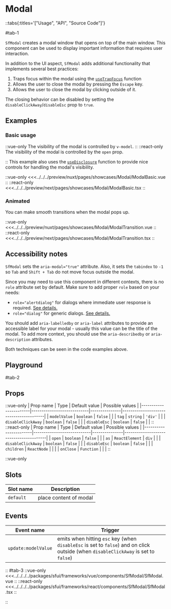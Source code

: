 # Modal

::tabs{:titles='["Usage", "API", "Source Code"]'}

#tab-1

`SfModal` creates a modal window that opens on top of the main window. This component can be used to display important information that requires user interaction.

In addition to the UI aspect, `SfModal` adds additional functionality that implements several best practices:

1. Traps focus within the modal using the [`useTrapFocus`](../hooks/useTrapFocus.html) function
2. Allows the user to close the modal by pressing the `Escape` key.
3. Allows the user to close the modal by clicking outside of it.

The closing behavior can be disabled by setting the `disableClickAway`/`disableEsc` prop to `true`.

## Examples

### Basic usage

::vue-only
The visibility of the modal is controlled by `v-model`.
::
::react-only
The visibility of the modal is controlled by the `open` prop.

::
This example also uses the [`useDisclosure`](../hooks/useDisclosure.html) function to provide nice controls for handling the modal's visibility.

<Showcase showcase-name="Modal/ModalBasic" style="min-height:400px">

::vue-only
<<<../../../preview/nuxt/pages/showcases/Modal/ModalBasic.vue
::
::react-only
<<<../../../preview/next/pages/showcases/Modal/ModalBasic.tsx
::

</Showcase>

### Animated

You can make smooth transitions when the modal pops up.

<Showcase showcase-name="Modal/ModalTransition" style="min-height:400px">

::vue-only
<<<../../../preview/nuxt/pages/showcases/Modal/ModalTransition.vue
::
::react-only
<<<../../../preview/next/pages/showcases/Modal/ModalTransition.tsx
::

</Showcase>

## Accessibility notes

`SfModal` sets the `aria-modal="true"` attribute. Also, it sets the `tabindex` to `-1` so `Tab` and `Shift + Tab` do not move focus outside the modal.

Since you may need to use this component in different contexts, there is no `role` attribute set by default. Make sure to add proper `role` based on your needs:

- `role="alertdialog"` for dialogs where immediate user response is required. [See details.](https://developer.mozilla.org/en-US/docs/Web/Accessibility/ARIA/Roles/alertdialog_role)
- `role="dialog"` for generic dialogs. [See details.](https://developer.mozilla.org/en-US/docs/Web/Accessibility/ARIA/Roles/dialog_role)

You should add `aria-labelledby` or `aria-label` attributes to provide an accessible label for your modal - usually this value can be the title of the modal. To add more context, you should use the `aria-describedby` or `aria-description` attributes.

Both techniques can be seen in the code examples above.

## Playground

<Generate style="height: 600px"/>

#tab-2

## Props


::vue-only
| Prop name             | Type                       | Default value | Possible values                        |
|-----------------------|----------------------------|---------------|----------------------------------------|
| `modelValue`            | `boolean`                    | `false`         |                                        |
| `tag`                   | `string`                     | `'div'`         |                                        |
|  `disableClickAway`     | `boolean`                    | `false`        |                                        |
|  `disableEsc`           |  `boolean`                   | `false`        |                                        |
::
::react-only
| Prop name             | Type                       | Default value | Possible values                        |
|-----------------------|----------------------------|---------------|----------------------------------------|
| `open`                  | `boolean`                    | `false`         |                                        |
| `as`                    | `ReactElement`               | `div`         |                                        |
|  `disableClickAway`     | `boolean`                    | `false`        |                                        |
|  `disableEsc`           |  `boolean`                   | `false`        |                                        |
|  `children`             |  `ReactNode`                 |               |                                        |
|  `onClose`              |  `Function`                  |               |                                        |
::


::vue-only

## Slots

| Slot name | Description             |
| --------- | ----------------------- |
| `default`   | place content of modal |

## Events

| Event name        | Trigger                        |
| ----------------- | ------------------------------ |
| `update:modelValue` | emits when hitting `esc` key (when `disableEsc` is set to `false`) and on click outside (when `disableClickAway` is set to `false`) |
::
#tab-3
::vue-only
<<<../../../../packages/sfui/frameworks/vue/components/SfModal/SfModal.vue
::
::react-only
<<<../../../../packages/sfui/frameworks/react/components/SfModal/SfModal.tsx
::

::
